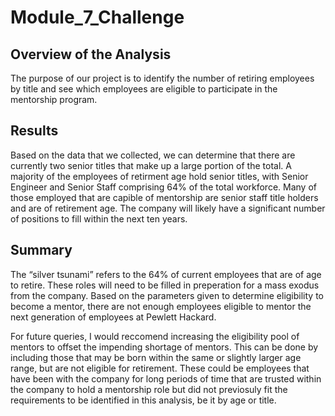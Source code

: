 # Module_7_Challenge

## Overview of the Analysis

 The purpose of our project is to identify the number of retiring employees by title and see which employees are eligible to participate in the mentorship program. 
 
## Results

Based on the data that we collected, we can determine that there are currently two senior titles that make up a large portion of the total. A majority of the employees of retirment age hold senior titles, with Senior Engineer and Senior Staff comprising 64% of the total workforce. Many of those employed that are capible of mentorship are senior staff title holders and are of retirement age. The company will likely have a significant number of positions to fill within the next ten years.


## Summary
 The “silver tsunami” refers to the 64% of current employees that are of age to retire. These roles will need to be filled in preperation for a mass exodus from the company. Based on the parameters given to determine eligibility to become a mentor, there are not enough employees eligible to mentor the next generation of employees at Pewlett Hackard. 
 
 For future queries, I would reccomend increasing the eligibility pool of mentors to offset the impending shortage of mentors. This can be done by including those that may be born within the same or slightly larger age range, but are not eligible for retirement. These could be employees that have been with the company for long periods of time that are trusted within the company to hold a mentorship role but did not previosuly fit the requirements to be identified in this analysis, be it by age or title. 
